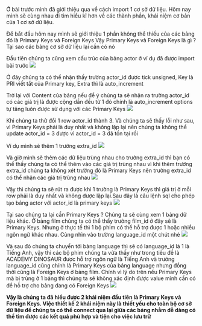 Ở bài trước mình đã giới thiệu qua về cách import 1 cơ sở dữ liệu. Hôm nay mình sẽ cùng nhau đi tìm hiểu kĩ hơn về các thành phần, khái niệm cơ bản của 1 cơ sở dữ liệu.

Để bắt đầu hôm nay mình sẽ giới thiệu 1 phần không thể thiếu của các bảng đó là Primary Keys và Foreign Keys
Vậy  Primary Keys và Foreign Keys là gì ? Tại sao các bảng cơ sở dữ liệu lại cần có nó

Đầu tiên chúng ta cũng xem cấu trúc của bảng actor ở ví dụ đã được import bài trước
![](https://images.viblo.asia/232b3850-6c0e-4e8c-8737-b661c07bd46c.png)

Ở đây chúng ta có thể nhận thấy trường actor_id được tick unsigned, Key là PRI viết tắt của Primary key, Extra thì là auto_increment

Trở lại với Content của bảng nếu để ý chúng ta sẽ nhận ra trường actor_id có các giá trị là được cộng dần đều từ 1 đó chính là auto_increment options tự tăng luôn được sử dụng với các Primary Keys
![](https://images.viblo.asia/acf9e196-db8f-4cc4-84c9-ccd66c2f1ff9.png)

Khi chúng ta thử đổi 1 row actor_id thành 3. Và chúng ta sẽ thấy lỗi như sau, vì Primary Keys phải là duy nhất và không lặp lại nên chúng ta không thể update actor_id = 3 được vì actor_id = 3 đã tồn tại rồi

Ví dụ mình sẽ thêm 1 trường extra_id
![](https://images.viblo.asia/c9e244e6-8bf4-4342-9dfe-f70521bbae00.png)

Và giờ mình sẽ thêm các dữ liệu trùng nhau cho trường extra_id thì bạn có thể thấy chúng ta có thể thêm vào các giá trị trùng nhau vì khi thêm trường extra_id chúng ta không xét trường đó là Primary Keys nên trường extra_id có thể nhận các giá trị trùng nhau
![](https://images.viblo.asia/98da6f50-4747-43ec-b13e-771fbfa8542d.png)

Vậy thì chúng ta sẽ rút ra được khi 1 trường là Primary Keys thì giá trị ở mỗi row phải là duy nhất và không được lặp lại.Sau đây là câu lệnh sql cho phép tạo bảng actor với actor_id là primary keys
![](https://images.viblo.asia/0a7e1d67-de62-4b81-91b4-a1cc35cb3b14.png)

Tại sao chúng ta lại cần Primary Keys ?
Chúng ta sẽ cùng xem 1 bảng dữ liệu khác. Ở bảng film chúng ta có thể thấy trường film_id ở đây sẽ là Primary Keys. Nhưng ở thực tế thì 1 bộ phim có thể hỗ trợ được 1 hoặc nhiều ngôn ngữ khác nhau. Cùng nhìn vào trường language_id một chút nhé
![](https://images.viblo.asia/6f7aa17c-7ec3-49c3-b53b-5d5db036f6b5.png)

Và sau đó chúng ta chuyển tới bảng language thì sẽ có language_id là 1 là Tiếng Anh, vậy thì các bộ phim chúng ta vừa thấy như trong tiêu đề là ACADEMY DINOSAUR được hỗ trợ ngôn ngữ là Tiếng Anh và trường language_id cũng chính là Primary Keys của bảng language nhưng đồng thời cũng là Foreign Keys ở bảng film. Chính vì lý do trên nếu Primary Keys mà bị trùng ở 1 bảng thì chúng ta sẽ không xác định được value mình cần có để hỗ trợ cho bảng đang có Foreign Keys
![](https://images.viblo.asia/5d523117-46fa-4b3f-ab94-2a7bfcf02fac.png)




**Vậy là chúng ta đã hiểu được 2 khái niệm đầu tiên là Primary Keys và Foreign Keys. Việc thiết kế 2 khái niệm này là thiết yếu cho toàn bộ cơ sở dữ liệu để chúng ta có thể connect qua lại giữa các bảng nhằm dễ dàng có thể tìm được các kết quả phù hợp và tiện cho việc lưu trữ**